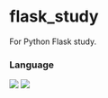 # flask_study
For Python Flask study.
### Language
<span><img src="https://img.shields.io/badge/Python-3776AB?logo=Python&logoColor=white"></span>
<span><img src="https://img.shields.io/badge/Flask-000000?logo=Flask&logoColor=white"></span>